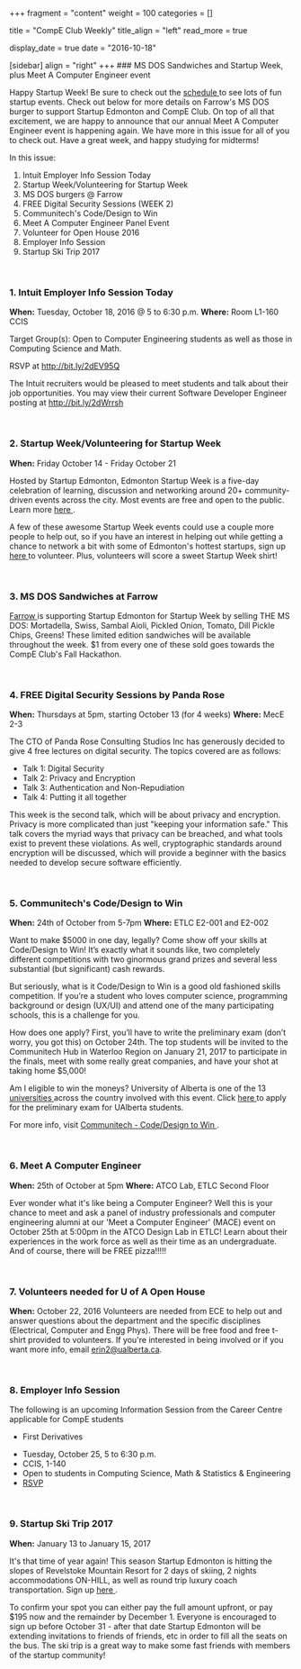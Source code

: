 
+++
fragment = "content"
weight = 100
categories = []

title = "CompE Club Weekly"
title_align = "left"
read_more = true

display_date = true
date = "2016-10-18" 

[sidebar]
  align = "right"
+++
    ### MS DOS Sandwiches and Startup Week, plus Meet A Computer Engineer event


Happy Startup Week! Be sure to check out the [schedule ](http://compeclub.us9.list-manage.com/track/click?u=25f7181ad1da5b9eef1f7deea&id=44b86fe3e8&e=5ed82361f6)  to see lots of fun startup events. Check out below for more details on Farrow's MS DOS burger to support Startup Edmonton and CompE Club. On top of all that excitement, we are happy to announce that our annual Meet A Computer Engineer event is happening again. We have more in this issue for all of you to check out. Have a great week, and happy studying for midterms!

In this issue:
1. Intuit Employer Info Session Today
2. Startup Week/Volunteering for Startup Week
3. MS DOS burgers @ Farrow
4. FREE Digital Security Sessions (WEEK 2)
5. Communitech's Code/Design to Win
6. Meet A Computer Engineer Panel Event
7. Volunteer for Open House 2016
8. Employer Info Session
9. Startup Ski Trip 2017

</br>

### 1. Intuit Employer Info Session Today

**When:** Tuesday, October 18, 2016 @  5 to 6:30 p.m.
**Where:** Room L1-160 CCIS

Target Group(s): Open to Computer Engineering students as well as those in Computing Science and Math.

RSVP at http://bit.ly/2dEV95Q

The Intuit recruiters would be pleased to meet students and talk about their job opportunities. You may view their current Software Developer Engineer posting at http://bit.ly/2dWrrsh

</br>

### 2. Startup Week/Volunteering for Startup Week

**When:** Friday October 14 - Friday October 21

Hosted by Startup Edmonton, Edmonton Startup Week is a five-day celebration of learning, discussion and networking around 20+ community-driven events across the city. Most events are free and open to the public. Learn more [here ](http://compeclub.us9.list-manage.com/track/click?u=25f7181ad1da5b9eef1f7deea&id=44b86fe3e8&e=5ed82361f6) .

A few of these awesome Startup Week events could use a couple more people to help out, so if you have an interest in helping out while getting a chance to network a bit with some of Edmonton's hottest startups, sign up [here ](https://docs.google.com/spreadsheets/d/1Aq3qI82fnpHQt2X_lD37UIXu1aWAxIDLz-NWfmVV-zs/edit?usp=sharing) to volunteer. Plus, volunteers will score a sweet Startup Week shirt!

</br>

### 3. MS DOS Sandwiches at Farrow


[Farrow ](http://farrowsandwiches.ca/) is supporting Startup Edmonton for Startup Week by selling THE MS DOS: Mortadella, Swiss, Sambal Aioli, Pickled Onion, Tomato, Dill Pickle Chips, Greens!
These limited edition sandwiches will be available throughout the week. $1 from every one of these sold goes towards the CompE Club's Fall Hackathon.

</br>

### 4. FREE Digital Security Sessions by Panda Rose

**When:** Thursdays at 5pm, starting October 13 (for 4 weeks)
**Where:** MecE 2-3

The CTO of Panda Rose Consulting Studios Inc has generously decided to give 4 free lectures on digital security. The topics covered are as follows:
* Talk 1: Digital Security
* Talk 2: Privacy and Encryption
* Talk 3: Authentication and Non-Repudiation
* Talk 4: Putting it all together

This week is the second talk, which will be about privacy and encryption.  Privacy is more complicated than just "keeping your information safe." This talk covers the myriad ways that privacy can be breached, and what tools exist to prevent these violations. As well, cryptographic standards around encryption will be discussed, which will provide a beginner with the basics needed to develop secure software efficiently.

</br>

### 5. Communitech's Code/Design to Win


**When:**  24th of October from 5-7pm
**Where:** ETLC E2-001 and E2-002

Want to make $5000 in one day, legally?
Come show off your skills at Code/Design to Win! It’s exactly what it sounds like, two completely different competitions with two ginormous grand prizes and several less substantial (but significant) cash rewards.

But seriously, what is it
Code/Design to Win is a good old fashioned skills competition. If you’re a student who loves computer science, programming background or design (UX/UI) and attend one of the many participating schools, this is a challenge for you.

How does one apply?
First, you’ll have to write the preliminary exam (don’t worry, you got this) on October 24th. The top students will be invited to the Communitech Hub in Waterloo Region on January 21, 2017 to participate in the finals, meet with some really great companies, and have your shot at taking home $5,000!

Am I eligible to win the moneys?
University of Alberta is one of the 13 [universities ](http://compeclub.us9.list-manage.com/track/click?u=25f7181ad1da5b9eef1f7deea&id=735fccd1c1&e=5ed82361f6)  across the country involved with this event. Click [here ](http://compeclub.us9.list-manage1.com/track/click?u=25f7181ad1da5b9eef1f7deea&id=7c647bf3b9&e=5ed82361f6)  to apply for the preliminary exam for UAlberta students.

For more info, visit [Communitech - Code/Design to Win ](http://compeclub.us9.list-manage1.com/track/click?u=25f7181ad1da5b9eef1f7deea&id=fa135e3c74&e=5ed82361f6) .

</br>

### 6. Meet A Computer Engineer


**When:**  25th of October at 5pm
**Where:** ATCO Lab, ETLC Second Floor

Ever wonder what it's like being a Computer Engineer?
Well this is your chance to meet and ask a panel of industry professionals and computer engineering alumni at our 'Meet a Computer Engineer' (MACE) event on October 25th at 5:00pm in the ATCO Design Lab in ETLC! Learn about their experiences in the work force as well as their time as an undergraduate. And of course, there will be FREE pizza!!!!!

</br>

### 7. Volunteers needed for U of A Open House

**When:** October 22, 2016
Volunteers are needed from ECE to help out and answer questions about the department and the specific disciplines (Electrical, Computer and Engg Phys). There will be free food and free t-shirt provided to volunteers. If you're interested in being involved or if you want more info, email erin2@ualberta.ca.

</br>

### 8. Employer Info Session

The following is an upcoming Information Session from the Career Centre applicable for CompE students
* First Derivatives
+ Tuesday, October 25, 5 to 6:30 p.m.
+ CCIS, 1-140
+ Open to students in Computing Science, Math & Statistics & Engineering
+ [RSVP ](http://compeclub.us9.list-manage2.com/track/click?u=25f7181ad1da5b9eef1f7deea&id=be8b12130a&e=5ed82361f6)

</br>

### 9. Startup Ski Trip 2017

**When:** January 13 to January 15, 2017

It's that time of year again! This season Startup Edmonton is hitting the slopes of Revelstoke Mountain Resort for 2 days of skiing, 2 nights accommodations ON-HILL, as well as round trip luxury coach transportation. Sign up [here ](http://t.sidekickopen06.com/e1t/c/5/f18dQhb0S7lC8dDMPbW2n0x6l2B9nMJW7t5XZs1pgFyCW5wvqWg7fKcYgW3MPft-56dJpzf3G26KH02?t=https%3A%2F%2Fwww.backsidetours.com%2Ftrip%2FCSTU16-S1701&si=5444193433157632π=929db311-1f27-4b22-aede-fefadc458f3f) .

To confirm your spot you can either pay the full amount upfront, or pay $195 now and the remainder by December 1. Everyone is encouraged to sign up before October 31 - after that date Startup Edmonton will be extending invitations to friends of friends, etc in order to fill all the seats on the bus. The ski trip is a great way to make some fast friends with members of the startup community!

</br>
